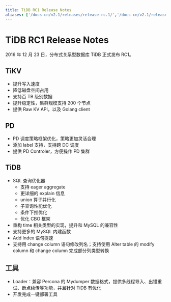 ```yaml
---
title: TiDB RC1 Release Notes
aliases: ['/docs-cn/v2.1/releases/release-rc.1/','/docs-cn/v2.1/releases/rc1/']
---
```


# TiDB RC1 Release Notes

2016 年 12 月 23 日，分布式关系型数据库 TiDB 正式发布 RC1。

## TiKV

+ 提升写入速度
+ 降低磁盘空间占用
+ 支持百 TB 级别数据
+ 提升稳定性，集群规模支持 200 个节点
+ 提供 Raw KV API，以及 Golang client

## PD

+ PD 调度策略框架优化，策略更加灵活合理
+ 添加 label 支持，支持跨 DC 调度
+ 提供 PD Controler，方便操作 PD 集群

## TiDB

+ SQL 查询优化器
    - 支持 eager aggregate
    - 更详细的 explain 信息
    - union 算子并行化
    - 子查询性能优化
    - 条件下推优化
    - 优化 CBO 框架
+ 重构 time 相关类型的实现，提升和 MySQL 的兼容性
+ 支持更多的 MySQL 内建函数
+ Add Index 语句提速
+ 支持用 change column 语句修改列名；支持使用 Alter table 的 modify column 和 change column 完成部分列类型转换

## 工具

+ Loader：兼容 Percona 的 Mydumper 数据格式，提供多线程导入、出错重试、断点续传等功能，并且针对 TiDB 有优化
+ 开发完成一键部署工具
